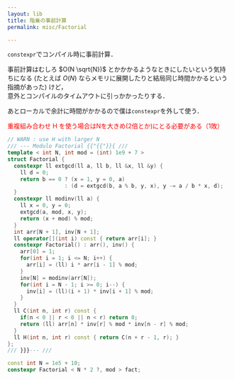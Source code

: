```yaml
---
layout: lib
title: 階乗の事前計算
permalink: misc/Factorial

---
```


`constexpr`でコンパイル時に事前計算．

事前計算はむしろ $O(N \sqrt{N})$ とかかかるようなときにしたいという気持ちになる (たとえば $O(N)$ ならメモリに展開したりと結局同じ時間かかるという指摘があった) けど，  
意外とコンパイルのタイムアウトに引っかかったりする．

あとローカルで余計に時間がかかるので僕は`constexpr`を外して使う．

<span style="color:red">重複組み合わせ H を使う場合はNを大きめ(2倍とか)にとる必要がある（1敗）</span>


```cpp
// WARN : use H with larger N
/// --- Modulo Factorial {{"{{"}}{ ///
template < int N, int mod = (int) 1e9 + 7 >
struct Factorial {
  constexpr ll extgcd(ll a, ll b, ll &x, ll &y) {
    ll d = 0;
    return b == 0 ? (x = 1, y = 0, a)
                  : (d = extgcd(b, a % b, y, x), y -= a / b * x, d);
  }
  constexpr ll modinv(ll a) {
    ll x = 0, y = 0;
    extgcd(a, mod, x, y);
    return (x + mod) % mod;
  }
  int arr[N + 1], inv[N + 1];
  ll operator[](int i) const { return arr[i]; }
  constexpr Factorial() : arr(), inv() {
    arr[0] = 1;
    for(int i = 1; i <= N; i++) {
      arr[i] = (ll) i * arr[i - 1] % mod;
    }
    inv[N] = modinv(arr[N]);
    for(int i = N - 1; i >= 0; i--) {
      inv[i] = (ll)(i + 1) * inv[i + 1] % mod;
    }
  }
  ll C(int n, int r) const {
    if(n < 0 || r < 0 || n < r) return 0;
    return (ll) arr[n] * inv[r] % mod * inv[n - r] % mod;
  }
  ll H(int n, int r) const { return C(n + r - 1, r); }
};
/// }}}--- ///

const int N = 1e5 + 10;
constexpr Factorial < N * 2 ?, mod > fact;
```

